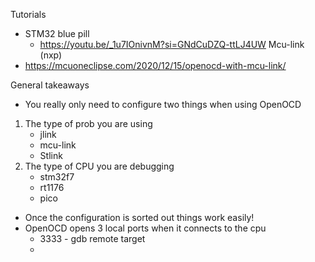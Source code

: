 Tutorials
- STM32 blue pill
	- https://youtu.be/_1u7IOnivnM?si=GNdCuDZQ-ttLJ4UW
Mcu-link (nxp)
- https://mcuoneclipse.com/2020/12/15/openocd-with-mcu-link/

General takeaways
- You really only need to configure two things when using OpenOCD
1. The type of prob you are using
	- jlink
	- mcu-link
	- Stlink
2. The type of CPU you are debugging
	- stm32f7
	- rt1176
	- pico
- Once the configuration is sorted out things work easily!
- OpenOCD opens 3 local ports when it connects to the cpu
	- 3333 - gdb remote target
	- 

